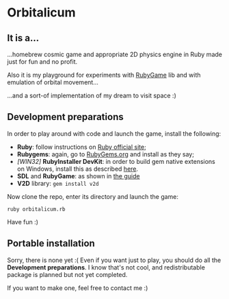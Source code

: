 Orbitalicum
===========

It is a...
------------
...homebrew cosmic game and appropriate 2D physics engine in Ruby
made just for fun and no profit.

Also it is my playground for experiments with [RubyGame] lib
and with emulation of orbital movement...

...and a sort-of implementation of my dream to visit space :)

Development preparations
------------------------
In order to play around with code and launch the game, install
the following:

- **Ruby**: follow instructions on [Ruby official site];
- **Rubygems**: again, go to [RubyGems.org] and install as they say;
- *[WIN32]* **RubyInstaller DevKit**: in order to build gem native extensions on Windows, install this as described [here].
- **SDL** and **RubyGame**: as shown in [the guide]
- **V2D** library: `gem install v2d`

Now clone the repo, enter its directory and launch the game:

`ruby orbitalicum.rb`

Have fun :)

Portable installation
---------------------
Sorry, there is none yet :( Even if you want just to play, you should
do all the **Development preparations**. I know that's not cool, and redistributable package is planned but not yet completed.

If you want to make one, feel free to contact me :)

  [RubyGame]:http://rubygame.org
  [Ruby official site]:http://www.ruby-lang.org
  [RubyGems.org]:http://rubygems.org/
  [here]:https://github.com/oneclick/rubyinstaller/wiki/development-kit
  [the guide]:https://github.com/rubygame/rubygame/wiki/Install
